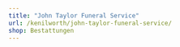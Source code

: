 ```yaml
---
title: "John Taylor Funeral Service"
url: /kenilworth/john-taylor-funeral-service/
shop: Bestattungen
---
```

